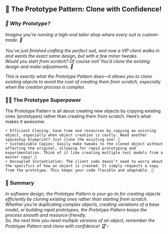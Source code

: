 ## 🧬 The Prototype Pattern: Clone with Confidence!

### *🔄 Why Prototype?*

*Imagine you’re running a high-end tailor shop where every suit is custom-made. 🎩<br/>  
You’ve just finished crafting the perfect suit, and now a VIP client walks in and wants the exact same design, but with a few minor tweaks. <br/>
Would you start from scratch? Of course not! You’d clone the existing design and make adjustments. 🧵*

*This is exactly what the Prototype Pattern does—it allows you to clone existing objects to avoid the cost of creating them from scratch, especially when the creation process is complex.*

### 🦸‍♀️ The Prototype Superpower

The Prototype Pattern is all about creating new objects by copying existing ones (prototypes) rather than creating them from scratch. Here’s what makes it awesome:

    • Efficient Cloning: Save time and resources by copying an existing object, especially when object creation is costly. Need another spaceship blueprint? Just clone the existing one! 🚀
    • Customizable Copies: Easily make tweaks to the cloned object without affecting the original, allowing for rapid prototyping and experimentation. Think of it like creating multiple test models from a master copy! 🔧
    • Decoupled Instantiation: The client code doesn’t need to worry about the specifics of how an object is created. It simply requests a copy from the prototype. This keeps your code flexible and adaptable. 🎯

### 🌈 Summary

*In software design, the Prototype Pattern is your go-to for creating objects efficiently by cloning existing ones rather than starting from scratch.<br/>
Whether you’re duplicating complex objects, creating variations of a base model, or building rapid prototypes, the Prototype Pattern keeps the process smooth and resource-friendly.<br/>
So, the next time you need multiple versions of an object, remember the Prototype Pattern and clone with confidence! 🏆✨*